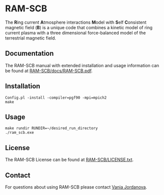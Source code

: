 # RAM-SCB

The **R**ing current **A**tmosphere interactions **M**odel with **S**elf **C**onsistent magnetic field (**B**) is a unique code that combines a kinetic model of ring current plasma with a three dimensional force-balanced model of the terrestrial magnetic field.

## Documentation

The RAM-SCB manual with extended installation and usage information can be found at [RAM-SCB/docs/RAM-SCB.pdf](docs/RAM-SCB.pdf).

## Installation

```
Config.pl -install -compiler=pgf90 -mpi=mpich2
make
````

## Usage

```
make rundir RUNDIR=~/desired_run_directory
./ram_scb.exe
```

## License

The RAM-SCB License can be found at [RAM-SCB/LICENSE.txt](LICENSE.txt).

## Contact

For questions about using RAM-SCB please contact [Vania Jordanova](mailto://vania@lanl.gov).

